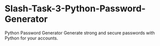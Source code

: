 # Slash-Task-3-Python-Password-Generator
Python Password Generator
Generate strong and secure passwords with Python for your accounts.
